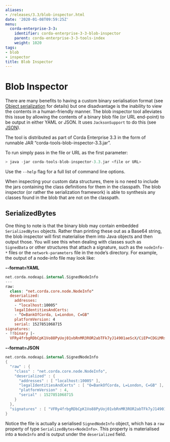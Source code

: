 ```yaml
---
aliases:
- /releases/3.3/blob-inspector.html
date: '2020-01-08T09:59:25Z'
menu:
  corda-enterprise-3-3:
    identifier: corda-enterprise-3-3-blob-inspector
    parent: corda-enterprise-3-3-tools-index
    weight: 1020
tags:
- blob
- inspector
title: Blob Inspector
---
```



# Blob Inspector

There are many benefits to having a custom binary serialisation format (see [Object serialization](serialization.md) for details) but one
disadvantage is the inability to view the contents in a human-friendly manner. The blob inspector tool alleviates this issue
by allowing the contents of a binary blob file (or URL end-point) to be output in either YAML or JSON. It uses
`JacksonSupport` to do this (see [JSON](json.md)).

The tool is distributed as part of Corda Enterprise 3.3 in the form of runnable JAR “corda-tools-blob-inspector-3.3.jar”.

To run simply pass in the file or URL as the first parameter:

```kotlin
> java -jar corda-tools-blob-inspector-3.3.jar <file or URL>
```


Use the `--help` flag for a full list of command line options.

When inspecting your custom data structures, there is no need to include the jars containing the class definitions for them
in the classpath. The blob inspector (or rather the serialization framework) is able to synthesis any classes found in the
blob that are not on the classpath.


## SerializedBytes

One thing to note is that the binary blob may contain embedded `SerializedBytes` objects. Rather than printing these
out as a Base64 string, the blob inspector will first materialise them into Java objects and then output those. You will
see this when dealing with classes such as `SignedData` or other structures that attach a signature, such as the
`nodeInfo-*` files or the `network-parameters` file in the node’s directory. For example, the output of a node-info
file may look like:

**--format=YAML**

```kotlin
net.corda.nodeapi.internal.SignedNodeInfo
---
raw:
  class: "net.corda.core.node.NodeInfo"
  deserialized:
    addresses:
    - "localhost:10005"
    legalIdentitiesAndCerts:
    - "O=BankOfCorda, L=London, C=GB"
    platformVersion: 4
    serial: 1527851068715
signatures:
- !!binary |-
  VFRy4frbgRDbCpK1Vo88PyUoj01vbRnMR3ROR2abTFk7yJ14901aeScX/CiEP+CDGiMRsdw01cXt\nhKSobAY7Dw==
```

**--format=JSON**

```kotlin
net.corda.nodeapi.internal.SignedNodeInfo
{
  "raw" : {
    "class" : "net.corda.core.node.NodeInfo",
    "deserialized" : {
      "addresses" : [ "localhost:10005" ],
      "legalIdentitiesAndCerts" : [ "O=BankOfCorda, L=London, C=GB" ],
      "platformVersion" : 4,
      "serial" : 1527851068715
    }
  },
  "signatures" : [ "VFRy4frbgRDbCpK1Vo88PyUoj01vbRnMR3ROR2abTFk7yJ14901aeScX/CiEP+CDGiMRsdw01cXthKSobAY7Dw==" ]
}
```

Notice the file is actually a serialised `SignedNodeInfo` object, which has a `raw` property of type `SerializedBytes<NodeInfo>`.
This property is materialised into a `NodeInfo` and is output under the `deserialized` field.

